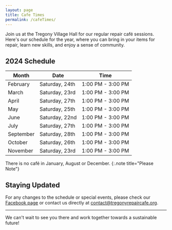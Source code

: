 ```yaml
---
layout: page
title: Cafe Times
permalink: /cafeTimes/
---
```


Join us at the Tregony Village Hall for our regular repair café sessions. Here's our schedule for the year, where you can bring in your items for repair, learn new skills, and enjoy a sense of community.

## 2024 Schedule

| Month       | Date              | Time          |
|-------------|-------------------|---------------|
| February    | Saturday, 24th    | 1:00 PM - 3:00 PM |
| March       | Saturday, 23rd    | 1:00 PM - 3:00 PM |
| April       | Saturday, 27th    | 1:00 PM - 3:00 PM |
| May         | Saturday, 25th    | 1:00 PM - 3:00 PM |
| June        | Saturday, 22nd    | 1:00 PM - 3:00 PM |
| July        | Saturday, 27th    | 1:00 PM - 3:00 PM |
| September   | Saturday, 28th    | 1:00 PM - 3:00 PM |
| October     | Saturday, 26th    | 1:00 PM - 3:00 PM |
| November    | Saturday, 23rd    | 1:00 PM - 3:00 PM |

There is no café in January, August or December.
{:.note title="Please Note"}


## Staying Updated

For any changes to the schedule or special events, please check our [Facebook page](https://www.facebook.com/profile.php?id=61553203681698) or contact us directly at [contact@tregonyrepaircafe.org](mailto:contact@tregonyrepaircafe.org).

---

We can't wait to see you there and work together towards a sustainable future!
